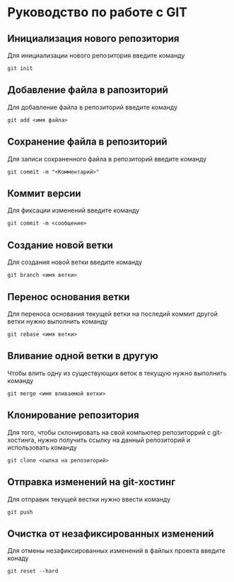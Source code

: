 # Руководство по работе с GIT

## Инициализация нового репозитория

Для инициализации нового репозитория введите команду
```
git init
```

## Добавление файла в рапозиторий

Для добавление файла в репозиторий введите команду
```
git add <имя файла>
```

## Сохранение файла в репозиторий

Для записи сохраненного файла в репозиторий введите команду
```
git commit -m "<Комментарий>"
```

## Коммит версии

Для фиксации изменений введите команду
```
git commit -m <сообщение>
```

## Создание новой ветки

Для создания новой ветки введите команду
```
git branch <имя ветки>
```

## Перенос основания ветки

Для переноса основания текущей ветки на последий коммит другой ветки нужно выполнить команду
```
git rebase <имя ветки>
```

## Вливание одной ветки в другую

Чтобы влить одну из существующих веток в текущую нужно выполнить команду
```
git merge <имя вливаемой ветки>
```

## Клонирование репозитория

Для того, чтобы склонировать на свой компьютер репозиторрий с git-хостинга, нужно получить ссылку на данный репозиторий и использовать команду
```
git clone <сылка на репозиторий>
```

## Отправка изменений на git-хостинг

Для отправик текущей вестки нужно ввести команду
```
git push
```

## Очистка от незафиксированных изменений

Для отмены незафиксированных изменений в файлых проекта введите конаду

```
git reset --hard
```
